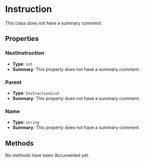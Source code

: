 # Instruction

This class does not have a summary comment.

## Properties

### NextInstruction
- **Type**: `int`
- **Summary**: This property does not have a summary comment.

### Parent
- **Type**: `InstructionList`
- **Summary**: This property does not have a summary comment.

### Name
- **Type**: `string`
- **Summary**: This property does not have a summary comment.

## Methods

No methods have been documented yet.

